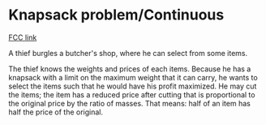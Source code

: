 # Knapsack problem/Continuous

[FCC link](https://www.freecodecamp.org/learn/coding-interview-prep/rosetta-code/knapsack-problemcontinuous)

A thief burgles a butcher's shop, where he can select from some items.

The thief knows the weights and prices of each items. Because he has a knapsack
with a limit on the maximum weight that it can carry, he wants to select the
items such that he would have his profit maximized. He may cut the items; the
item has a reduced price after cutting that is proportional to the original
price by the ratio of masses. That means: half of an item has half the price of
the original.
